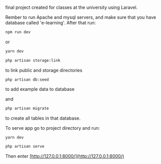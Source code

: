 final project created for classes at the university using Laravel.

Rember to run Apache and mysql servers, and make sure that you have database called 'e-learning'. After that run: 
```bash
npm run dev
```
or
```bash
yarn dev
```
```bash
php artisan storage:link
```
to link public and storage directories
```
php artisan db:seed
```
to add example data to database

and
```bash
php artisan migrate
```
to create all tables in that database.

To serve app go to project directory and run: 
```bash
yarn dev
```
```bash
php artisan serve
```

Then enter [http://127.0.0.1:8000/](http://127.0.0.1:8000/)
